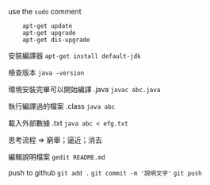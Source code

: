 use the `sudo` comment
```
	apt-get update
	apt-get upgrade
	apt-get dis-upgrade
```

安裝編譯器
	`apt-get install default-jdk`

檢查版本
	`java -version`

環境安裝完畢可以開始編譯 .java 
	`javac abc.java`

執行編譯過的檔案 .class 
	`java abc`

載入外部數據 .txt
	`java abc < efg.txt`

思考流程 => 窮舉；逼近；消去

編輯說明檔案
	`gedit README.md`

push to github
	`git add .`
	`git commit -m '說明文字'`
	`git push`
